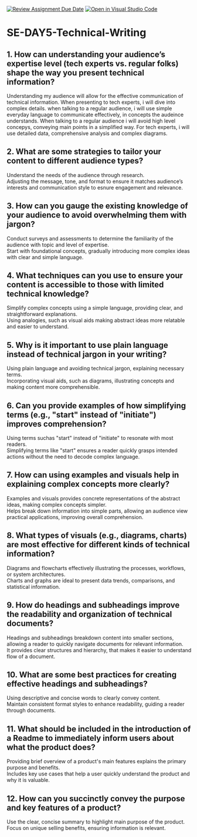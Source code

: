 [![Review Assignment Due Date](https://classroom.github.com/assets/deadline-readme-button-22041afd0340ce965d47ae6ef1cefeee28c7c493a6346c4f15d667ab976d596c.svg)](https://classroom.github.com/a/zsAR-pyY)
[![Open in Visual Studio Code](https://classroom.github.com/assets/open-in-vscode-2e0aaae1b6195c2367325f4f02e2d04e9abb55f0b24a779b69b11b9e10269abc.svg)](https://classroom.github.com/online_ide?assignment_repo_id=15711818&assignment_repo_type=AssignmentRepo)
# SE-DAY5-Technical-Writing
## 1. How can understanding your audience’s expertise level (tech experts vs. regular folks) shape the way you present technical information?
Understanding my audience will allow for the effective communication of technical information. When presenting to tech experts, i will dive into complex details. when talking to a regular audience, i will use simple everyday language to communicate effectively, in concepts the audeince understands.  When talking to a regular audience i will avoid high level concepys, conveying main points in a simplified way. For tech experts, i will use detailed data, comprehensive analysis and complex diagrams. 
## 2. What are some strategies to tailor your content to different audience types?
Understand the needs of the audience through research.  
Adjusting the message, tone, and format to ensure it matches audience’s interests and communication style to esnure engagement and relevance. 
## 3. How can you gauge the existing knowledge of your audience to avoid overwhelming them with jargon?
Conduct surveys and assessments to determine the familiarity of the audience with topic and level of expertise.  
Start with foundational concepts, gradually introducing more complex ideas with clear and simple language.
## 4. What techniques can you use to ensure your content is accessible to those with limited technical knowledge?
Simplify complex concepts using a simple language, providing clear, and straightforward explanations.  
Using analogies, such as visual aids making abstract ideas more relatable and easier to understand.
## 5. Why is it important to use plain language instead of technical jargon in your writing?
Using plain language and avoiding technical jargon,  explaining necessary terms.  
Incorporating visual aids, such as diagrams, illustrating concepts and making content more comprehensible.
## 6. Can you provide examples of how simplifying terms (e.g., "start" instead of "initiate") improves comprehension?
Using terms suchas "start" instead of "initiate" to resonate with most readers.  
Simplifying terms like "start" ensures a reader quickly grasps intended actions without the need to decode complex language.
## 7. How can using examples and visuals help in explaining complex concepts more clearly?
Examples and visuals provides concrete representations of the abstract ideas, making complex concepts simpler.  
Helps break down information into simple parts, allowing an audience view practical applications, improving overall comprehension.
## 8. What types of visuals (e.g., diagrams, charts) are most effective for different kinds of technical information?
Diagrams and flowcharts effectively illustrating the processes, workflows, or system architectures.  
Charts and graphs are  ideal to present data trends, comparisons, and statistical information.
## 9. How do headings and subheadings improve the readability and organization of technical documents?
Headings and subheadings breakdown content into smaller sections, allowing a reader to quickly navigate documents for relevant information.  
It provides clear structures and hierarchy, that makes it easier to understand flow of a document.
## 10. What are some best practices for creating effective headings and subheadings?
Using descriptive and concise words to clearly convey content.  
Maintain consistent format styles to enhance readability, guiding a reader through documents.
## 11. What should be included in the introduction of a Readme to immediately inform users about what the product does?
Providing brief overview of a product's main features explains the primary purpose and benefits.  
Includes key use cases that help a user quickly understand the product and why it is valuable.
## 12. How can you succinctly convey the purpose and key features of a product?
Use the clear, concise summary to highlight main purpose of the product. 
Focus on unique selling benefits, ensuring information is relevant.
